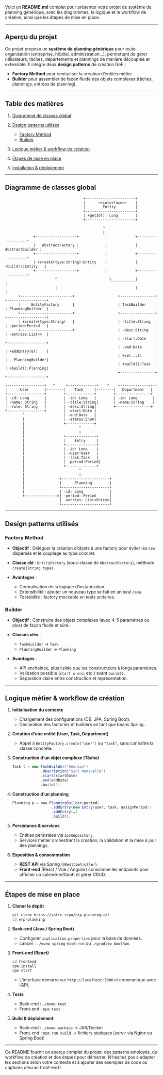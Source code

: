 Voici un **README.md** complet pour présenter votre projet de système de planning générique, avec les diagrammes, la logique et le workflow de création, ainsi que les étapes de mise en place.

---

## Aperçu du projet

Ce projet propose un **système de planning générique** pour toute organisation (entreprise, hôpital, administration…), permettant de gérer utilisateurs, tâches, départements et plannings de manière découplée et extensible.
Il intègre deux **design patterns** de création GoF :

* **Factory Method** pour centraliser la création d’entités métier.
* **Builder** pour assembler de façon fluide des objets complexes (tâches, plannings, entrées de planning).

---

## Table des matières

1. [Diagramme de classes global](#diagramme-de-classes-global)
2. [Design patterns utilisés](#design-patterns-utilisés)

    * [Factory Method](#factory-method)
    * [Builder](#builder)
3. [Logique métier & workflow de création](#logique-métier--workflow-de-création)
4. [Étapes de mise en place](#étapes-de-mise-en-place)
5. [Installation & déploiement](#installation--déploiement)

---

## Diagramme de classes global

```
                                    +-----------------------+
                                    |      <<interface>>    |
                                    |        Entity         |
                                    +-----------------------+
                                    | +getId(): Long        |
                                    +-----------------------+

                                             ^
                                             |
             +-------------------+            |             +-------------------+
             |   AbstractFactory |            |             |   AbstractBuilder |
             +-------------------+            |             +-------------------+
             | +create(type:String):Entity    |             | +build():Entity   |
             +-------------------+            |             +-------------------+
                       ^                        \___________|                   |
                       |                                    |                   |
      +------------------------+                    +----------------+  +------------------+
      |     EntityFactory      |                    | TaskBuilder    |  | PlanningBuilder  |
      +------------------------+                    +----------------+  +------------------+
      | +create(type:String)   |                    | -title:String  |  | -period:Period   |
      +------------------------+                    | -desc:String   |  | -entries:List<>  |
                                                    | -start:Date    |  +------------------+
                                                    | -end:Date      |  | +addEntry(e):    |
                                                    | +set...()      |  |   PlanningBuilder|
                                                    | +build():Task  |  | +build():Planning|
                                                    +----------------+  +------------------+

+-----------------+   *     +-------------+    *    +----------------+
|      User       |--------|    Task     |--------|   Department   |
+-----------------+        +-------------+        +----------------+
| -id: Long       |        | -id: Long   |        | -id: Long       |
| -name: String   |        | -title:String|       | -name:String    |
| -role: String   |        | -desc:String|        +----------------+
+-----------------+        | -start:Date |        
        ^                  | -end:Date   |        
        |                  | -status:Enum|        
        |                  +-------------+        
        |                         ^              
        |                         |              
        |                  +--------------+      
        |                  |    Entry     |      
        |                  +--------------+      
        |                  | -id: Long    |      
        |                  | -user:User   |      
        |                  | -task:Task   |      
        |                  | -period:Period|     
        |                  +--------------+      
        |                         ^              
        |                         |              
        |                +----------------------+
        |                |      Planning        |
        |                +----------------------+
        |                | -id: Long            |
        +--------------->| -period: Period      |
                         | -entries: List<Entry>|
                         +----------------------+
```

---

## Design patterns utilisés

### Factory Method

* **Objectif** : Déléguer la création d’objets à une factory pour éviter les `new` dispersés et le couplage au type concret.
* **Classe clé** : `EntityFactory` (sous-classe de `AbstractFactory`), méthode `create(String type)`.
* **Avantages** :

    * Centralisation de la logique d’instanciation.
    * Extensibilité : ajouter un nouveau type se fait en un seul `case`.
    * Testabilité : factory mockable en tests unitaires.

### Builder

* **Objectif** : Construire des objets complexes (avec 4–5 paramètres ou plus) de façon fluide et sûre.
* **Classes clés** :

    * `TaskBuilder` → `Task`
    * `PlanningBuilder` → `Planning`
* **Avantages** :

    * API enchaînée, plus lisible que les constructeurs à longs paramètres.
    * Validation possible (`start ≤ end`, etc.) avant `build()`.
    * Séparation claire entre construction et représentation.

---

## Logique métier & workflow de création

1. **Initialisation du contexte**

    * Chargement des configurations (DB, JPA, Spring Boot).
    * Déclaration des factories et builders en tant que beans Spring.

2. **Création d’une entité (User, Task, Department)**

    * Appel à `EntityFactory.create("user")` ou `"task"`, sans connaître la classe concrète.

3. **Construction d’un objet complexe (Tâche)**

   ```java
   Task t = new TaskBuilder("Réunion")
                .description("Sync mensuelle")
                .start(startDate)
                .end(endDate)
                .build();
   ```

4. **Construction d’un planning**

   ```java
   Planning p = new PlanningBuilder(period)
                     .addEntry(new Entry(user, task, assignPeriod))
                     .addEntry(…)
                     .build();
   ```

5. **Persistance & services**

    * Entities persistées via `JpaRepository`.
    * Services métier orchestrent la création, la validation et la mise à jour des plannings.

6. **Exposition & consommation**

    * **REST API** via Spring (`@RestController`).
    * **Front-end** (React / Vue / Angular) consomme les endpoints pour afficher un calendrier/Gantt et gérer CRUD.

---

## Étapes de mise en place

1. **Cloner le dépôt**

   ```bash
   git clone https://votre-repo/erp-planning.git
   cd erp-planning
   ```

2. **Back-end (Java / Spring Boot)**

    * Configurer `application.properties` pour la base de données.
    * Lancer : `./mvnw spring-boot:run` ou `./gradlew bootRun`.

3. **Front-end (React)**

   ```bash
   cd frontend
   npm install
   npm start
   ```

    * L’interface démarre sur `http://localhost:3000` et communique avec l’API.

4. **Tests**

    * Back-end : `./mvnw test`
    * Front-end : `npm test`

5. **Build & déploiement**

    * Back-end : `./mvnw package` → JAR/Docker
    * Front-end : `npm run build` → fichiers statiques (servir via Nginx ou Spring Boot)

---

Ce README fournit un aperçu complet du projet, des patterns employés, du workflow de création et des étapes pour démarrer. N’hésitez pas à adapter les sections selon votre contexte et à ajouter des exemples de code ou captures d’écran front-end !
